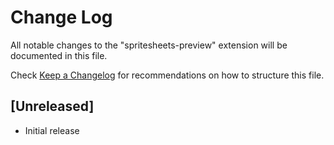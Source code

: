 # Change Log

All notable changes to the "spritesheets-preview" extension will be documented in this file.

Check [Keep a Changelog](http://keepachangelog.com/) for recommendations on how to structure this file.

## [Unreleased]

- Initial release
